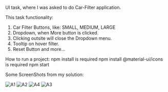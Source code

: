 UI task, where I was asked to do Car-Filter application. 

This task functionality:
   1. Car Filter Buttons, like: SMALL, MEDIUM, LARGE
   2. Dropdown, when More button is clicked.
   3. Clicking outsite will close the Dropdown menu.
   4. Tooltip on hover filter.
   5. Reset Button and more...

How to run a project: 
    npm install is required
    npm install @material-ui/icons is required
    npm start
    
    
Some ScreenShots from my solution:

![A1](https://user-images.githubusercontent.com/74046943/122687910-a8a3e880-d221-11eb-9502-893a3891c4cf.png)
![A2](https://user-images.githubusercontent.com/74046943/122687909-a80b5200-d221-11eb-9cf4-f6e12da0dc67.png)
![A4](https://user-images.githubusercontent.com/74046943/122687911-a8a3e880-d221-11eb-989f-6747787444fd.png)
![A3](https://user-images.githubusercontent.com/74046943/122687907-a6da2500-d221-11eb-943b-cdd69cd52bf4.png)
